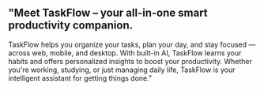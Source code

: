## **"Meet TaskFlow – your all-in-one smart productivity companion.**
TaskFlow helps you organize your tasks, plan your day, and stay focused — across web, mobile, and desktop. With built-in AI, TaskFlow learns your habits and offers personalized insights to boost your productivity. Whether you're working, studying, or just managing daily life, TaskFlow is your intelligent assistant for getting things done."

